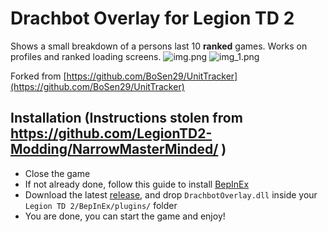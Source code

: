 # Drachbot Overlay for Legion TD 2
Shows a small breakdown of a persons last 10 **ranked** games.
Works on profiles and ranked loading screens.
![img.png](https://overlay.drachbot.site/image.png)
![img_1.png](https://overlay.drachbot.site/image2.png)

Forked from [https://github.com/BoSen29/UnitTracker](https://github.com/BoSen29/UnitTracker)

## Installation (Instructions stolen from https://github.com/LegionTD2-Modding/NarrowMasterMinded/ )
- Close the game
- If not already done, follow this guide to install [BepInEx](https://github.com/LegionTD2-Modding/.github/wiki/Installation-of-BepInEx)
- Download the latest [release](https://github.com/Drachiir/DrachbotOverlay/releases), and drop `DrachbotOverlay.dll` inside your `Legion TD 2/BepInEx/plugins/` folder
- You are done, you can start the game and enjoy!